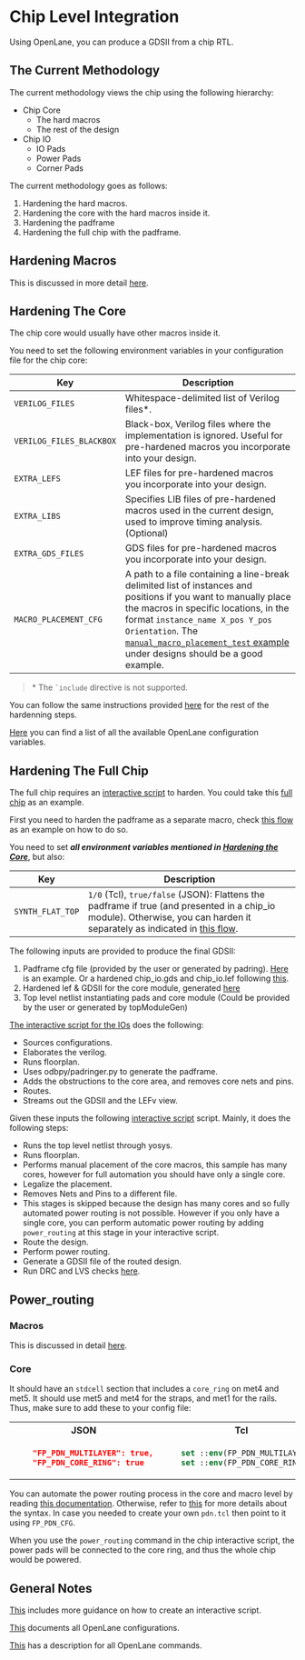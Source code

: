 # Chip Level Integration
Using OpenLane, you can produce a GDSII from a chip RTL.

## The Current Methodology

The current methodology views the chip using the following hierarchy:
- Chip Core
    - The hard macros
    - The rest of the design
- Chip IO
    - IO Pads
    - Power Pads
    - Corner Pads

The current methodology goes as follows:
1. Hardening the hard macros.
2. Hardening the core with the hard macros inside it.
3. Hardening the padframe
4. Hardening the full chip with the padframe.


## Hardening Macros

This is discussed in more detail [here][8].

## Hardening The Core

The chip core would usually have other macros inside it.

You need to set the following environment variables in your configuration file for the chip core:

| Key | Description |
|-|-|
| `VERILOG_FILES` | Whitespace-delimited list of Verilog files*. |
| `VERILOG_FILES_BLACKBOX` | Black-box, Verilog files where the implementation is ignored. Useful for pre-hardened macros you incorporate into your design. |
| `EXTRA_LEFS` | LEF files for pre-hardened macros you incorporate into your design. |
| `EXTRA_LIBS` | Specifies LIB files of pre-hardened macros used in the current design, used to improve timing analysis. (Optional) |
| `EXTRA_GDS_FILES` | GDS files for pre-hardened macros you incorporate into your design. |
| `MACRO_PLACEMENT_CFG` | A path to a file containing a line-break delimited list of instances and positions if you want to manually place the macros in specific locations, in the format `instance_name X_pos Y_pos Orientation`. The [`manual_macro_placement_test` example][9] under designs should be a good example. |
> \* The ``` `include ``` directive is not supported.

You can follow the same instructions provided [here][8] for the rest of the hardenning steps.

[Here][0] you can find a list of all the available OpenLane configuration variables.

## Hardening The Full Chip

The full chip requires an [interactive script][2] to harden. You could take this [full chip][5] as an example.

First you need to harden the padframe as a separate macro, check [this flow][4] as an example on how to do so.

You need to set ***all environment variables mentioned in [Hardening the Core](#hardening-the-core)***, but also:

| Key | Description |
|-|-|
| `SYNTH_FLAT_TOP` | `1/0` (Tcl), `true/false` (JSON): Flattens the padframe if true (and presented in a chip_io module). Otherwise, you can harden it separately as indicated in [this flow][4].  |

The following inputs are provided to produce the final GDSII:

1. Padframe cfg file (provided by the user or generated by padring). [Here][6] is an example. Or a hardened chip_io.gds and chip_io.lef following [this][4].
2. Hardened lef & GDSII for the core module, generated [here](#hardening-the-core)
3. Top level netlist instantiating pads and core module (Could be provided by the user or generated by topModuleGen)

[The interactive script for the IOs][4] does the following:
- Sources configurations.
- Elaborates the verilog.
- Runs floorplan.
- Uses odbpy/padringer.py to generate the padframe.
- Adds the obstructions to the core area, and removes core nets and pins.
- Routes.
- Streams out the GDSII and the LEFv view.

Given these inputs the following [interactive script][5] script. Mainly, it does the following steps:
-  Runs the top level netlist through yosys.
-  Runs floorplan.
-  Performs manual placement of the core macros, this sample has many cores, however for full automation you should have only a single core.
-  Legalize the placement.
-  Removes Nets and Pins to a different file.
-  This stages is skipped because the design has many cores and so fully automated power routing is not possible. However if you only have a single core, you can perform automatic power routing by adding `power_routing` at this stage in your interactive script.
-  Route the design.
-  Perform power routing.
-  Generate a GDSII file of the routed design.
-  Run DRC and LVS checks [here][11].

## Power_routing

### Macros

This is discussed in detail [here][8].

### Core

It should have an `stdcell` section that includes a `core_ring` on met4 and met5. It should use met5 and met4 for the straps, and met1 for the rails. Thus, make sure to add these to your config file:

<table>
<tr><th>JSON</th><th>Tcl</th></tr>
<tr>
<td>
    
```json
    "FP_PDN_MULTILAYER": true,
    "FP_PDN_CORE_RING": true
```


</td>
<td>

```tcl
    set ::env(FP_PDN_MULTILAYER) 1
    set ::env(FP_PDN_CORE_RING) 1
```
</td>
</tr>
</table>

You can automate the power routing process in the core and macro level by reading [this documentation][10]. Otherwise, refer to [this][3] for more details about the syntax. In case you needed to create your own `pdn.tcl` then point to it using `FP_PDN_CFG`.

When you use the `power_routing` command in the chip interactive script, the power pads will be connected to the core ring, and thus the whole chip would be powered.

## General Notes

[This][2] includes more guidance on how to create an interactive script.

[This][0] documents all OpenLane configurations.

[This][1] has a description for all OpenLane commands.

[0]: ../reference/configuration.md
[1]: ../reference/openlane_commands.md
[2]: ../reference/interactive_mode.md
[3]: https://openroad.readthedocs.io/en/latest/main/src/pdn/README.html
[4]: https://github.com/efabless/caravel/blob/9949306c42ded3cad03e1f4566d7cd1f8215b0bb/openlane/chip_io/interactive.tcl
[5]: https://github.com/efabless/caravel/blob/9949306c42ded3cad03e1f4566d7cd1f8215b0bb/openlane/caravel/interactive.tcl
[6]: https://github.com/efabless/caravel/blob/9949306c42ded3cad03e1f4566d7cd1f8215b0bb/openlane/chip_io/padframe.cfg
[8]: ./hardening_macros.md
[9]: https://github.com/The-OpenROAD-Project/openlane/tree/master/designs/manual_macro_placement_test
[10]: ./advanced_power_grid_control.md
[11]: https://github.com/efabless/caravel/blob/9949306c42ded3cad03e1f4566d7cd1f8215b0bb/openlane/caravel/interactive.lvs.tcl
